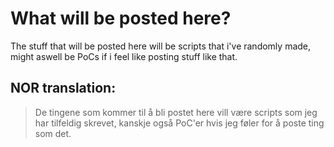 # What will be posted here?
The stuff that will be posted here will be scripts that i've randomly made, might aswell be PoCs if i feel like posting stuff like that.
## NOR translation:
> De tingene som kommer til å bli postet here vill være scripts som jeg har tilfeldig skrevet, kanskje også PoC'er hvis jeg føler for å poste ting som det.
